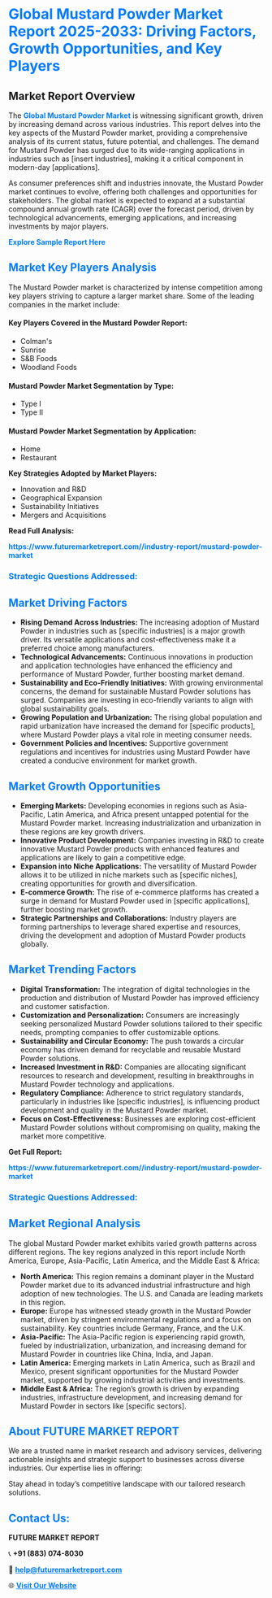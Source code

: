 <h1 style="color: #007BFF;">Global Mustard Powder Market Report 2025-2033: Driving Factors, Growth Opportunities, and Key Players</h1>

<section id="overview">
<h2>Market Report Overview</h2>
<p>The <a href="https://www.futuremarketreport.com//industry-report/mustard-powder-market" style="color: #007BFF; text-decoration: none;"><strong>Global Mustard Powder Market</strong></a> is witnessing significant growth, driven by increasing demand across various industries. This report delves into the key aspects of the Mustard Powder market, providing a comprehensive analysis of its current status, future potential, and challenges. The demand for Mustard Powder has surged due to its wide-ranging applications in industries such as [insert industries], making it a critical component in modern-day [applications].</p>
<p>As consumer preferences shift and industries innovate, the Mustard Powder market continues to evolve, offering both challenges and opportunities for stakeholders. The global market is expected to expand at a substantial compound annual growth rate (CAGR) over the forecast period, driven by technological advancements, emerging applications, and increasing investments by major players.</p>
</section>

<section id="overview">
<p><a href="https://www.futuremarketreport.com//request-sample/reportId=85753" style="color: #007BFF; text-decoration: none;"><strong>Explore Sample Report Here</strong></a></p>
</section>

<section id="key-players">
<h2 style="color: #007BFF;">Market Key Players Analysis</h2>
<p>The Mustard Powder market is characterized by intense competition among key players striving to capture a larger market share. Some of the leading companies in the market include:</p>
<h4>Key Players Covered in the Mustard Powder Report:</h4>
<ul><li>Colman&#039;s</li><li>Sunrise</li><li>S&amp;B Foods</li><li>Woodland Foods</li></ul>
<h4>Mustard Powder Market Segmentation by Type:</h4>
<ul><li>Type I</li><li>Type II</li></ul>

<h4>Mustard Powder Market Segmentation by Application:</h4>
<ul><li>Home</li><li>Restaurant</li></ul>
<p><strong>Key Strategies Adopted by Market Players:</strong></p>
<ul>
<li>Innovation and R&D</li>
<li>Geographical Expansion</li>
<li>Sustainability Initiatives</li>
<li>Mergers and Acquisitions</li>
</ul>
</section>

<section>
<p><strong>Read Full Analysis: </strong></p><a href="https://www.futuremarketreport.com//industry-report/mustard-powder-market" style="color: #007BFF; text-decoration: none;"><strong>https://www.futuremarketreport.com//industry-report/mustard-powder-market</strong></a>
<h3 style="color: #007BFF;">Strategic Questions Addressed:</h3>
</section>

<section id="driving-factors">
<h2 style="color: #007BFF;">Market Driving Factors</h2>
<ul>
<li><strong>Rising Demand Across Industries:</strong> The increasing adoption of Mustard Powder in industries such as [specific industries] is a major growth driver. Its versatile applications and cost-effectiveness make it a preferred choice among manufacturers.</li>
<li><strong>Technological Advancements:</strong> Continuous innovations in production and application technologies have enhanced the efficiency and performance of Mustard Powder, further boosting market demand.</li>
<li><strong>Sustainability and Eco-Friendly Initiatives:</strong> With growing environmental concerns, the demand for sustainable Mustard Powder solutions has surged. Companies are investing in eco-friendly variants to align with global sustainability goals.</li>
<li><strong>Growing Population and Urbanization:</strong> The rising global population and rapid urbanization have increased the demand for [specific products], where Mustard Powder plays a vital role in meeting consumer needs.</li>
<li><strong>Government Policies and Incentives:</strong> Supportive government regulations and incentives for industries using Mustard Powder have created a conducive environment for market growth.</li>
</ul>
</section>

<section id="growth-opportunities">
<h2 style="color: #007BFF;">Market Growth Opportunities</h2>
<ul>
<li><strong>Emerging Markets:</strong> Developing economies in regions such as Asia-Pacific, Latin America, and Africa present untapped potential for the Mustard Powder market. Increasing industrialization and urbanization in these regions are key growth drivers.</li>
<li><strong>Innovative Product Development:</strong> Companies investing in R&D to create innovative Mustard Powder products with enhanced features and applications are likely to gain a competitive edge.</li>
<li><strong>Expansion into Niche Applications:</strong> The versatility of Mustard Powder allows it to be utilized in niche markets such as [specific niches], creating opportunities for growth and diversification.</li>
<li><strong>E-commerce Growth:</strong> The rise of e-commerce platforms has created a surge in demand for Mustard Powder used in [specific applications], further boosting market growth.</li>
<li><strong>Strategic Partnerships and Collaborations:</strong> Industry players are forming partnerships to leverage shared expertise and resources, driving the development and adoption of Mustard Powder products globally.</li>
</ul>
</section>

<section id="trending-factors">
<h2 style="color: #007BFF;">Market Trending Factors</h2>
<ul>
<li><strong>Digital Transformation:</strong> The integration of digital technologies in the production and distribution of Mustard Powder has improved efficiency and customer satisfaction.</li>
<li><strong>Customization and Personalization:</strong> Consumers are increasingly seeking personalized Mustard Powder solutions tailored to their specific needs, prompting companies to offer customizable options.</li>
<li><strong>Sustainability and Circular Economy:</strong> The push towards a circular economy has driven demand for recyclable and reusable Mustard Powder solutions.</li>
<li><strong>Increased Investment in R&D:</strong> Companies are allocating significant resources to research and development, resulting in breakthroughs in Mustard Powder technology and applications.</li>
<li><strong>Regulatory Compliance:</strong> Adherence to strict regulatory standards, particularly in industries like [specific industries], is influencing product development and quality in the Mustard Powder market.</li>
<li><strong>Focus on Cost-Effectiveness:</strong> Businesses are exploring cost-efficient Mustard Powder solutions without compromising on quality, making the market more competitive.</li>
</ul>
</section>

<section>
<p><strong>Get Full Report: </strong></p><a href="https://www.futuremarketreport.com//industry-report/mustard-powder-market" style="color: #007BFF; text-decoration: none;"><strong>https://www.futuremarketreport.com//industry-report/mustard-powder-market</strong></a>
<h3 style="color: #007BFF;">Strategic Questions Addressed:</h3>
</section>


<section id="regional-analysis">
<h2 style="color: #007BFF;">Market Regional Analysis</h2>
<p>The global Mustard Powder market exhibits varied growth patterns across different regions. The key regions analyzed in this report include North America, Europe, Asia-Pacific, Latin America, and the Middle East & Africa:</p>
<ul>
<li><strong>North America:</strong> This region remains a dominant player in the Mustard Powder market due to its advanced industrial infrastructure and high adoption of new technologies. The U.S. and Canada are leading markets in this region.</li>
<li><strong>Europe:</strong> Europe has witnessed steady growth in the Mustard Powder market, driven by stringent environmental regulations and a focus on sustainability. Key countries include Germany, France, and the U.K.</li>
<li><strong>Asia-Pacific:</strong> The Asia-Pacific region is experiencing rapid growth, fueled by industrialization, urbanization, and increasing demand for Mustard Powder in countries like China, India, and Japan.</li>
<li><strong>Latin America:</strong> Emerging markets in Latin America, such as Brazil and Mexico, present significant opportunities for the Mustard Powder market, supported by growing industrial activities and investments.</li>
<li><strong>Middle East & Africa:</strong> The region’s growth is driven by expanding industries, infrastructure development, and increasing demand for Mustard Powder in sectors like [specific sectors].</li>
</ul>
</section>

<footer>
<h2 style="color: #007BFF;">About FUTURE MARKET REPORT</h2>
<p>We are a trusted name in market research and advisory services, delivering actionable insights and strategic support to businesses across diverse industries. Our expertise lies in offering:</p>

<p>Stay ahead in today’s competitive landscape with our tailored research solutions.</p>

<h2 style="color: #007BFF;">Contact Us:</h2>
<p><strong>FUTURE MARKET REPORT</strong></p>
<p>📞 <strong>+91 (883) 074-8030</strong></p>
<p>📧 <strong><a href="mailto:help@futuremarketreport.com" style="color: #007BFF;">help@futuremarketreport.com</a></strong></p>
<p>🌐 <strong><a href="https://www.futuremarketreport.com/" style="color: #007BFF;">Visit Our Website</a></strong></p>
</footer>